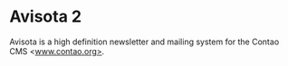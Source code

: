 # Avisota 2

Avisota is a high definition newsletter and mailing system for the Contao CMS <www.contao.org>.
